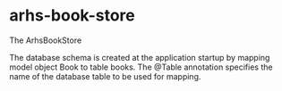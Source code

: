 # arhs-book-store
The ArhsBookStore

The database schema is created at the application startup by mapping model object Book to table books. 
The @Table annotation specifies the name of the database table to be used for mapping.




